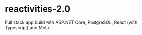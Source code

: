 # reactivities-2.0
Full stack app build with ASP.NET Core, PostgreSQL, React (with Typescript) and Mobx
